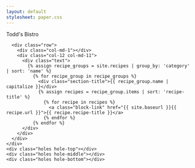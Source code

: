 ```yaml
---
layout: default
stylesheet: paper.css
---
```

<div class="row">
  <div class="col-md-1"></div>
  <div class="paper col-12 col-md-10">
    <!-- It appears that because the "lines" class isn't a row, it breaks the bootstrap flow and the associated
         padding.  As a result, we have to re-declare the "container" class. -->
    <div class="lines container">
      <div class="row">
        <div class="col-md-1"></div>
        <div class="col-12 col-md-11">
          <div class="cookbook-title">Todd's Bistro</div>
        </div>
      </div>
      
      <div class="row">
        <div class="col-md-1"></div>
        <div class="col-12 col-md-11">
          <div class="text">
            {% assign recipe_groups = site.recipes | group_by: 'category' | sort: 'name' %}
              {% for recipe_group in recipe_groups %}
                <div class="section-title">{{ recipe_group.name | capitalize }}</div>
                {% assign recipes = recipe_group.items | sort: 'recipe-title' %}
                  {% for recipe in recipes %}
                    <a class="block-link" href="{{ site.baseurl }}{{ recipe.url }}">{{ recipe.recipe-title }}</a>
                  {% endfor %}
              {% endfor %}   
          </div>
        </div>
      </div>
    </div>
    <div class="holes hole-top"></div>
    <div class="holes hole-middle"></div>
    <div class="holes hole-bottom"></div>    
  </div>
  <div class="col-md-1"></div>
</div>

